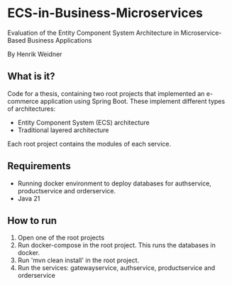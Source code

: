 # ECS-in-Business-Microservices
Evaluation of the Entity Component System Architecture in Microservice-Based Business Applications

By Henrik Weidner
## What is it?
Code for a thesis, containing two root projects that implemented an e-commerce application using Spring Boot.
These implement different types of architectures:
- Entity Component System (ECS) architecture
- Traditional layered architecture

Each root project contains the modules of each service.

## Requirements
- Running docker environment to deploy databases for authservice, productservice and orderservice.
- Java 21 

## How to run
1. Open one of the root projects
2. Run docker-compose in the root project. This runs the databases in docker.
3. Run 'mvn clean install' in the root project.
4. Run the services: gatewayservice, authservice, productservice and orderservice
